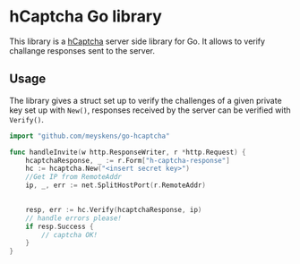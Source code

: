 # hCaptcha Go library

This library is a [hCaptcha](https://www.hcaptcha.com/) server side library for Go.
It allows to verify challange responses sent to the server.

## Usage
The library gives a struct set up to verify the challenges of a given private key set up with `New()`, responses received by the server can be verified with `Verify()`.
```go
import "github.com/meyskens/go-hcaptcha"

func handleInvite(w http.ResponseWriter, r *http.Request) {
    hcaptchaResponse, _ := r.Form["h-captcha-response"]
	hc := hcaptcha.New("<insert secret key>")
    //Get IP from RemoteAddr
    ip, _, err := net.SplitHostPort(r.RemoteAddr)

    
    resp, err := hc.Verify(hcaptchaResponse, ip)
    // handle errors please!
    if resp.Success {
        // captcha OK!
    }
}
```